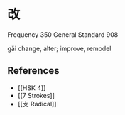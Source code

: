 # 改
Frequency 350
General Standard 908

gǎi
change, alter; improve, remodel

## References
- [[HSK 4]]
- [[7 Strokes]]
- [[攴 Radical]]